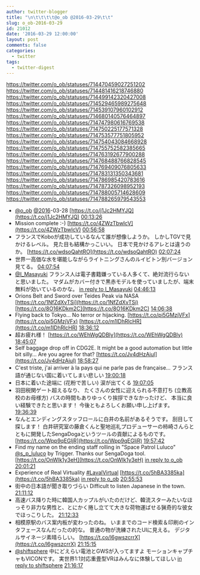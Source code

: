 ```yaml
---
author: twitter-blogger
title: "\n\t\t\t\t@o_ob @2016-03-29\t\t"
slug: o_ob-2016-03-29
id: 21012
date: '2016-03-29 12:00:00'
layout: post
comments: false
categories:
  - twitter
tags:
  - twitter-digest
---
```


https://twitter.com/o_ob/statuses/714470459027251202 https://twitter.com/o_ob/statuses/714481416218746880 https://twitter.com/o_ob/statuses/714499142320427008 https://twitter.com/o_ob/statuses/714529465989275648 https://twitter.com/o_ob/statuses/714539107960102912 https://twitter.com/o_ob/statuses/714680140576464897 https://twitter.com/o_ob/statuses/714747980616769538 https://twitter.com/o_ob/statuses/714750225177571328 https://twitter.com/o_ob/statuses/714753577751805952 https://twitter.com/o_ob/statuses/714754043084668928 https://twitter.com/o_ob/statuses/714755752582385665 https://twitter.com/o_ob/statuses/714763192677900288 https://twitter.com/o_ob/statuses/714768488766828545 https://twitter.com/o_ob/statuses/714769409076805633 https://twitter.com/o_ob/statuses/714783131350343681 https://twitter.com/o_ob/statuses/714786985420783616 https://twitter.com/o_ob/statuses/714787326098952193 https://twitter.com/o_ob/statuses/714788005714628609 https://twitter.com/o_ob/statuses/714788265979543553  

*   [@o_ob](https://twitter.com/o_ob) [@2016](https://twitter.com/2016)-03-28 [https://t.co/j1Jc2HMYJQ](https://t.co/j1Jc2HMYJQ) [00:13:26](https://twitter.com/o_ob/statuses/714470459027251202)
*   Mission complete :-) [https://t.co/4ZWzTbwIcV](https://t.co/4ZWzTbwIcV) [00:56:58](https://twitter.com/o_ob/statuses/714481416218746880)
*   フランスでKoboが成功しているなんて誰が想像しようか。 しかしTGVで見かけるレベル。 見た目も結構かっこいい。 日本で見かけるアレとは違うのか。 [https://t.co/wdsoQahtRO](https://t.co/wdsoQahtRO) [02:07:24](https://twitter.com/o_ob/statuses/714499142320427008)
*   世界一高価な水を堪能しながらライトニングさんのルイビトン別バージョン見てる。 [04:07:54](https://twitter.com/o_ob/statuses/714529465989275648)
*   [@I_Masayuki](https://twitter.com/I_Masayuki) フランス人は電子書籍嫌っている人多くて、絶対流行らないと思いました。 マダムがカバー付きで黒赤モデルを使っていましたが、端末無料が効いているのかな。 [in reply to I_Masayuki](https://twitter.com/I_Masayuki/statuses/714507282239717378) [04:46:13](https://twitter.com/o_ob/statuses/714539107960102912)
*   Orions Belt and Sword over Teides Peak via NASA [https://t.co/1NfZdXvTSi](https://t.co/1NfZdXvTSi) [https://t.co/8O16KDkm2C](https://t.co/8O16KDkm2C) [14:06:38](https://twitter.com/o_ob/statuses/714680140576464897)
*   Flying back to Tokyo... No terror or hijacking. [https://t.co/pi5GMzjVFx](https://t.co/pi5GMzjVFx) [https://t.co/m1lDhRlcHR](https://t.co/m1lDhRlcHR) [18:36:12](https://twitter.com/o_ob/statuses/714747980616769538)
*   超お疲れ様！ [https://t.co/WEhWgQDBly](https://t.co/WEhWgQDBly) [18:45:07](https://twitter.com/o_ob/statuses/714750225177571328)
*   Self baggage drop off in CDG2E. It might be a good automation but little bit silly... Are you agree for that? [https://t.co/Jv4dHzAiul](https://t.co/Jv4dHzAiul) [18:58:27](https://twitter.com/o_ob/statuses/714753577751805952)
*   C'est triste, j'ai arriver à la pays qui ne parle pas de française... フランス語が通じない国に着いてしまい悲しい [19:00:18](https://twitter.com/o_ob/statuses/714754043084668928)
*   日本に着いた途端に (花粉で苦しい) 涙が出てくる [19:07:05](https://twitter.com/o_ob/statuses/714755752582385665)
*   羽田税関ゲート超えるなり、 たくさんの女性に迎えられる不意打ち (立教高校のお母様方) バスの時間もありゆっくり挨拶できなかったけど、 本当に良い経験できたと思います！ 今後ともよろしくお願い申し上げます。 [19:36:39](https://twitter.com/o_ob/statuses/714763192677900288)
*   なんとエンディングスタッフロールに白井の名前があるそうです。 刮目して探します！ 白井研究室の藤倉くんと聖地巡礼プロデューサーの柿崎さんらとともに開発したSengaDogaというツールの貢献によるものです。 [https://t.co/Wpp9qEGljR](https://t.co/Wpp9qEGljR) [19:57:42](https://twitter.com/o_ob/statuses/714768488766828545)
*   Find my name on the ending staff rolling in "Space Patrol Luluco" [@s_p_luluco](https://twitter.com/s_p_luluco) by Trigger. Thanks our SengaDoga tool. [https://t.co/OnWlk1y3eH](https://t.co/OnWlk1y3eH) [in reply to o_ob](https://twitter.com/o_ob/statuses/714768488766828545) [20:01:21](https://twitter.com/o_ob/statuses/714769409076805633)
*   Experience of Real Virtuality [#LavalVirtual](https://twitter.com/search?q=%23LavalVirtual&src=hash) [https://t.co/5hBA3385ka](https://t.co/5hBA3385ka) [in reply to o_ob](https://twitter.com/o_ob/statuses/713981577290772480) [20:55:53](https://twitter.com/o_ob/statuses/714783131350343681)
*   街中の日本語が聞き取りづらい Difficult to listen Japanese in the town. [21:11:12](https://twitter.com/o_ob/statuses/714786985420783616)
*   高速バス降りた時に韓国人カップルがいたのだけど、韓流スターみたいなほっそり非力な男性と、とにかく捲し立てて大きな荷物運ばせる猟奇的な彼女でほっこりした。 [21:12:33](https://twitter.com/o_ob/statuses/714787326098952193)
*   相模原駅のバス案内板が変わったのね。 いままでのコード検索＆印刷のインタフェースなんだったの的な。 普通の物が洗練されたUIに見える。 デジタルサイネージ素晴らしい。 [https://t.co/l6gwszcrrX](https://t.co/l6gwszcrrX) [21:15:15](https://twitter.com/o_ob/statuses/714788005714628609)
*   [@shiftsphere](https://twitter.com/shiftsphere) 中にどえらい電池とGWSが入ってますよ モーションキャプチャもVICONです。 実世界1:1対応重畳型VRはみんなに体験してほしい [in reply to shiftsphere](https://twitter.com/shiftsphere/statuses/714784919415689216) [21:16:17](https://twitter.com/o_ob/statuses/714788265979543553)